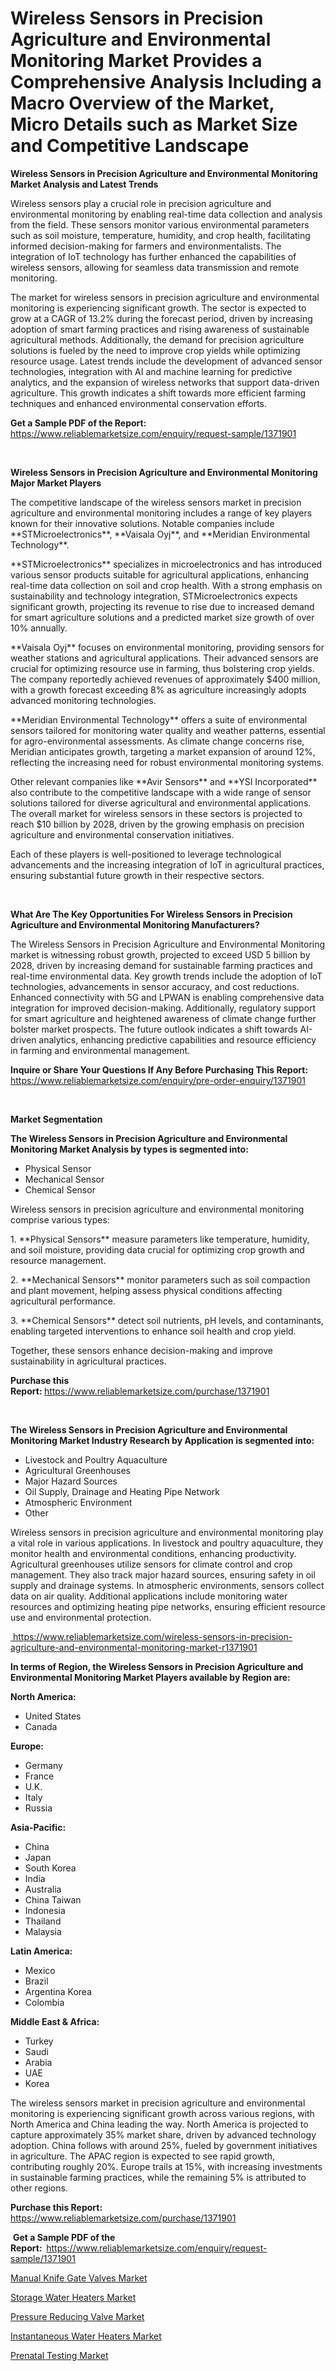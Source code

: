 <p><h1>Wireless Sensors in Precision Agriculture and Environmental Monitoring Market Provides a Comprehensive Analysis Including a Macro Overview of the Market, Micro Details such as Market Size and Competitive Landscape</h1></p><p><strong>Wireless Sensors in Precision Agriculture and Environmental Monitoring Market Analysis and Latest Trends</strong></p>
<p><p>Wireless sensors play a crucial role in precision agriculture and environmental monitoring by enabling real-time data collection and analysis from the field. These sensors monitor various environmental parameters such as soil moisture, temperature, humidity, and crop health, facilitating informed decision-making for farmers and environmentalists. The integration of IoT technology has further enhanced the capabilities of wireless sensors, allowing for seamless data transmission and remote monitoring.</p><p>The market for wireless sensors in precision agriculture and environmental monitoring is experiencing significant growth. The sector is expected to grow at a CAGR of 13.2% during the forecast period, driven by increasing adoption of smart farming practices and rising awareness of sustainable agricultural methods. Additionally, the demand for precision agriculture solutions is fueled by the need to improve crop yields while optimizing resource usage. Latest trends include the development of advanced sensor technologies, integration with AI and machine learning for predictive analytics, and the expansion of wireless networks that support data-driven agriculture. This growth indicates a shift towards more efficient farming techniques and enhanced environmental conservation efforts.</p></p>
<p><strong>Get a Sample PDF of the Report:&nbsp;</strong> <a href="https://www.reliablemarketsize.com/enquiry/request-sample/1371901?utm_campaign=1140&utm_medium=2&utm_source=Github&utm_content=ia&utm_term=17112024&utm_id=wireless-sensors-in-precision-agriculture-and-environmental-monitoring">https://www.reliablemarketsize.com/enquiry/request-sample/1371901</a></p>
<p>&nbsp;</p>
<p><strong>Wireless Sensors in Precision Agriculture and Environmental Monitoring Major Market Players</strong></p>
<p><p>The competitive landscape of the wireless sensors market in precision agriculture and environmental monitoring includes a range of key players known for their innovative solutions. Notable companies include **STMicroelectronics**, **Vaisala Oyj**, and **Meridian Environmental Technology**.</p><p>**STMicroelectronics** specializes in microelectronics and has introduced various sensor products suitable for agricultural applications, enhancing real-time data collection on soil and crop health. With a strong emphasis on sustainability and technology integration, STMicroelectronics expects significant growth, projecting its revenue to rise due to increased demand for smart agriculture solutions and a predicted market size growth of over 10% annually.</p><p>**Vaisala Oyj** focuses on environmental monitoring, providing sensors for weather stations and agricultural applications. Their advanced sensors are crucial for optimizing resource use in farming, thus bolstering crop yields. The company reportedly achieved revenues of approximately $400 million, with a growth forecast exceeding 8% as agriculture increasingly adopts advanced monitoring technologies.</p><p>**Meridian Environmental Technology** offers a suite of environmental sensors tailored for monitoring water quality and weather patterns, essential for agro-environmental assessments. As climate change concerns rise, Meridian anticipates growth, targeting a market expansion of around 12%, reflecting the increasing need for robust environmental monitoring systems.</p><p>Other relevant companies like **Avir Sensors** and **YSI Incorporated** also contribute to the competitive landscape with a wide range of sensor solutions tailored for diverse agricultural and environmental applications. The overall market for wireless sensors in these sectors is projected to reach $10 billion by 2028, driven by the growing emphasis on precision agriculture and environmental conservation initiatives.</p><p>Each of these players is well-positioned to leverage technological advancements and the increasing integration of IoT in agricultural practices, ensuring substantial future growth in their respective sectors.</p></p>
<p>&nbsp;</p>
<p><strong>What Are The Key Opportunities For Wireless Sensors in Precision Agriculture and Environmental Monitoring Manufacturers?</strong></p>
<p><p>The Wireless Sensors in Precision Agriculture and Environmental Monitoring market is witnessing robust growth, projected to exceed USD 5 billion by 2028, driven by increasing demand for sustainable farming practices and real-time environmental data. Key growth trends include the adoption of IoT technologies, advancements in sensor accuracy, and cost reductions. Enhanced connectivity with 5G and LPWAN is enabling comprehensive data integration for improved decision-making. Additionally, regulatory support for smart agriculture and heightened awareness of climate change further bolster market prospects. The future outlook indicates a shift towards AI-driven analytics, enhancing predictive capabilities and resource efficiency in farming and environmental management.</p></p>
<p><strong>Inquire or Share Your Questions If Any Before Purchasing This Report:</strong> <a href="https://www.reliablemarketsize.com/enquiry/pre-order-enquiry/1371901?utm_campaign=1140&utm_medium=2&utm_source=Github&utm_content=ia&utm_term=17112024&utm_id=wireless-sensors-in-precision-agriculture-and-environmental-monitoring">https://www.reliablemarketsize.com/enquiry/pre-order-enquiry/1371901</a></p>
<p>&nbsp;</p>
<p><strong>Market Segmentation</strong></p>
<p><strong>The Wireless Sensors in Precision Agriculture and Environmental Monitoring Market Analysis by types is segmented into:</strong></p>
<p><ul><li>Physical Sensor</li><li>Mechanical Sensor</li><li>Chemical Sensor</li></ul></p>
<p><p>Wireless sensors in precision agriculture and environmental monitoring comprise various types: </p><p>1. **Physical Sensors** measure parameters like temperature, humidity, and soil moisture, providing data crucial for optimizing crop growth and resource management. </p><p>2. **Mechanical Sensors** monitor parameters such as soil compaction and plant movement, helping assess physical conditions affecting agricultural performance. </p><p>3. **Chemical Sensors** detect soil nutrients, pH levels, and contaminants, enabling targeted interventions to enhance soil health and crop yield. </p><p>Together, these sensors enhance decision-making and improve sustainability in agricultural practices.</p></p>
<p><strong>Purchase this Report:&nbsp;</strong><a href="https://www.reliablemarketsize.com/purchase/1371901?utm_campaign=1140&utm_medium=2&utm_source=Github&utm_content=ia&utm_term=17112024&utm_id=wireless-sensors-in-precision-agriculture-and-environmental-monitoring">https://www.reliablemarketsize.com/purchase/1371901</a></p>
<p>&nbsp;</p>
<p><strong>The Wireless Sensors in Precision Agriculture and Environmental Monitoring Market Industry Research by Application is segmented into:</strong></p>
<p><ul><li>Livestock and Poultry Aquaculture</li><li>Agricultural Greenhouses</li><li>Major Hazard Sources</li><li>Oil Supply, Drainage and Heating Pipe Network</li><li>Atmospheric Environment</li><li>Other</li></ul></p>
<p><p>Wireless sensors in precision agriculture and environmental monitoring play a vital role in various applications. In livestock and poultry aquaculture, they monitor health and environmental conditions, enhancing productivity. Agricultural greenhouses utilize sensors for climate control and crop management. They also track major hazard sources, ensuring safety in oil supply and drainage systems. In atmospheric environments, sensors collect data on air quality. Additional applications include monitoring water resources and optimizing heating pipe networks, ensuring efficient resource use and environmental protection.</p></p>
<p><a href="https://www.reliablemarketsize.com/wireless-sensors-in-precision-agriculture-and-environmental-monitoring-market-r1371901?utm_campaign=1140&utm_medium=2&utm_source=Github&utm_content=ia&utm_term=17112024&utm_id=wireless-sensors-in-precision-agriculture-and-environmental-monitoring">&nbsp;https://www.reliablemarketsize.com/wireless-sensors-in-precision-agriculture-and-environmental-monitoring-market-r1371901</a></p>
<p><strong>In terms of Region, the Wireless Sensors in Precision Agriculture and Environmental Monitoring Market Players available by Region are:</strong></p>
<p>
    <p> <strong> North America: </strong>
        <ul>
            <li>United States</li>
            <li>Canada</li>
        </ul>
        </p> 
    <p> <strong> Europe: </strong>
        <ul>
            <li>Germany</li>
            <li>France</li>
            <li>U.K.</li>
            <li>Italy</li>
            <li>Russia</li>
        </ul>
        </p> 
    <p> <strong> Asia-Pacific: </strong>
        <ul>
            <li>China</li>
            <li>Japan</li>
            <li>South Korea</li>
            <li>India</li>
            <li>Australia</li>
            <li>China Taiwan</li>
            <li>Indonesia</li>
            <li>Thailand</li>
            <li>Malaysia</li>
        </ul>
        </p> 
    <p> <strong> Latin America: </strong>
        <ul>
            <li>Mexico</li>
            <li>Brazil</li>
            <li>Argentina Korea</li>
            <li>Colombia</li>
        </ul>
        </p> 
    <p> <strong> Middle East & Africa: </strong>
        <ul>
            <li>Turkey</li>
            <li>Saudi</li>
            <li>Arabia</li>
            <li>UAE</li>
            <li>Korea</li>
        </ul>
    </p>
    </p>
<p><p>The wireless sensors market in precision agriculture and environmental monitoring is experiencing significant growth across various regions, with North America and China leading the way. North America is projected to capture approximately 35% market share, driven by advanced technology adoption. China follows with around 25%, fueled by government initiatives in agriculture. The APAC region is expected to see rapid growth, contributing roughly 20%. Europe trails at 15%, with increasing investments in sustainable farming practices, while the remaining 5% is attributed to other regions.</p></p>
<p><strong>Purchase this Report: </strong><a href="https://www.reliablemarketsize.com/purchase/1371901?utm_campaign=1140&utm_medium=2&utm_source=Github&utm_content=ia&utm_term=17112024&utm_id=wireless-sensors-in-precision-agriculture-and-environmental-monitoring">https://www.reliablemarketsize.com/purchase/1371901</a></p>
<p>&nbsp;<strong>Get a Sample PDF of the Report:&nbsp;&nbsp;</strong><a href="https://www.reliablemarketsize.com/enquiry/request-sample/1371901?utm_campaign=1140&utm_medium=2&utm_source=Github&utm_content=ia&utm_term=17112024&utm_id=wireless-sensors-in-precision-agriculture-and-environmental-monitoring">https://www.reliablemarketsize.com/enquiry/request-sample/1371901</a></p>
<p><strong></strong></p>
<p><p><a href="https://www.linkedin.com/pulse/market-insights-global-manual-knife-gate-valves-forecast-innovation-wwmbc?utm_campaign=1140&utm_medium=2&utm_source=Github&utm_content=ia&utm_term=17112024&utm_id=wireless-sensors-in-precision-agriculture-and-environmental-monitoring">Manual Knife Gate Valves Market</a></p><p><a href="https://www.linkedin.com/pulse/global-storage-water-heaters-market-focus-application-end-use-6n0lc?utm_campaign=1140&utm_medium=2&utm_source=Github&utm_content=ia&utm_term=17112024&utm_id=wireless-sensors-in-precision-agriculture-and-environmental-monitoring">Storage Water Heaters Market</a></p><p><a href="https://issuu.com/reportprime-2/docs/pressure-reducing-valve-market-size_9fde6dfae1643e?utm_campaign=1140&utm_medium=2&utm_source=Github&utm_content=ia&utm_term=17112024&utm_id=wireless-sensors-in-precision-agriculture-and-environmental-monitoring">Pressure Reducing Valve Market</a></p><p><a href="https://www.linkedin.com/pulse/instantaneous-water-heaters-market-evolution-global-trends-tdzjc?utm_campaign=1140&utm_medium=2&utm_source=Github&utm_content=ia&utm_term=17112024&utm_id=wireless-sensors-in-precision-agriculture-and-environmental-monitoring">Instantaneous Water Heaters Market</a></p><p><a href="https://issuu.com/reportprime-2/docs/prenatal-testing-market-size-2030.p_8b535691d064e3?utm_campaign=1140&utm_medium=2&utm_source=Github&utm_content=ia&utm_term=17112024&utm_id=wireless-sensors-in-precision-agriculture-and-environmental-monitoring">Prenatal Testing Market</a></p></p>